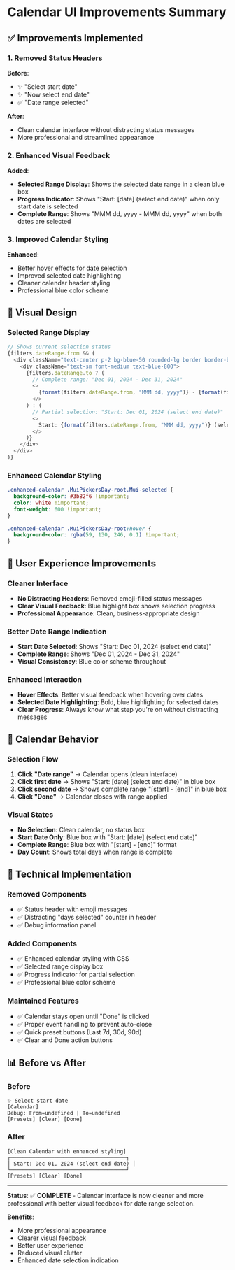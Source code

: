 # Calendar UI Improvements Summary

## ✅ **Improvements Implemented**

### **1. Removed Status Headers** 
**Before**: 
- ✨ "Select start date"
- ✨ "Now select end date" 
- ✅ "Date range selected"

**After**: 
- Clean calendar interface without distracting status messages
- More professional and streamlined appearance

### **2. Enhanced Visual Feedback**
**Added**: 
- **Selected Range Display**: Shows the selected date range in a clean blue box
- **Progress Indicator**: Shows "Start: [date] (select end date)" when only start date is selected
- **Complete Range**: Shows "MMM dd, yyyy - MMM dd, yyyy" when both dates are selected

### **3. Improved Calendar Styling**
**Enhanced**:
- Better hover effects for date selection
- Improved selected date highlighting
- Cleaner calendar header styling
- Professional blue color scheme

## 🎨 **Visual Design**

### **Selected Range Display**
```typescript
// Shows current selection status
{filters.dateRange.from && (
  <div className="text-center p-2 bg-blue-50 rounded-lg border border-blue-200">
    <div className="text-sm font-medium text-blue-800">
      {filters.dateRange.to ? (
        // Complete range: "Dec 01, 2024 - Dec 31, 2024"
        <>
          {format(filters.dateRange.from, "MMM dd, yyyy")} - {format(filters.dateRange.to, "MMM dd, yyyy")}
        </>
      ) : (
        // Partial selection: "Start: Dec 01, 2024 (select end date)"
        <>
          Start: {format(filters.dateRange.from, "MMM dd, yyyy")} (select end date)
        </>
      )}
    </div>
  </div>
)}
```

### **Enhanced Calendar Styling**
```css
.enhanced-calendar .MuiPickersDay-root.Mui-selected {
  background-color: #3b82f6 !important;
  color: white !important;
  font-weight: 600 !important;
}

.enhanced-calendar .MuiPickersDay-root:hover {
  background-color: rgba(59, 130, 246, 0.1) !important;
}
```

## 🚀 **User Experience Improvements**

### **Cleaner Interface**
- **No Distracting Headers**: Removed emoji-filled status messages
- **Clear Visual Feedback**: Blue highlight box shows selection progress
- **Professional Appearance**: Clean, business-appropriate design

### **Better Date Range Indication**
- **Start Date Selected**: Shows "Start: Dec 01, 2024 (select end date)"
- **Complete Range**: Shows "Dec 01, 2024 - Dec 31, 2024"
- **Visual Consistency**: Blue color scheme throughout

### **Enhanced Interaction**
- **Hover Effects**: Better visual feedback when hovering over dates
- **Selected Date Highlighting**: Bold, blue highlighting for selected dates
- **Clear Progress**: Always know what step you're on without distracting messages

## 🎯 **Calendar Behavior**

### **Selection Flow**
1. **Click "Date range"** → Calendar opens (clean interface)
2. **Click first date** → Shows "Start: [date] (select end date)" in blue box
3. **Click second date** → Shows complete range "[start] - [end]" in blue box
4. **Click "Done"** → Calendar closes with range applied

### **Visual States**
- **No Selection**: Clean calendar, no status box
- **Start Date Only**: Blue box with "Start: [date] (select end date)"
- **Complete Range**: Blue box with "[start] - [end]" format
- **Day Count**: Shows total days when range is complete

## 🔧 **Technical Implementation**

### **Removed Components**
- ✅ Status header with emoji messages
- ✅ Distracting "days selected" counter in header
- ✅ Debug information panel

### **Added Components**
- ✅ Enhanced calendar styling with CSS
- ✅ Selected range display box
- ✅ Progress indicator for partial selection
- ✅ Professional blue color scheme

### **Maintained Features**
- ✅ Calendar stays open until "Done" is clicked
- ✅ Proper event handling to prevent auto-close
- ✅ Quick preset buttons (Last 7d, 30d, 90d)
- ✅ Clear and Done action buttons

## 📊 **Before vs After**

### **Before**
```
✨ Select start date
[Calendar]
Debug: From=undefined | To=undefined
[Presets] [Clear] [Done]
```

### **After**
```
[Clean Calendar with enhanced styling]
┌─────────────────────────────────────┐
│ Start: Dec 01, 2024 (select end date) │
└─────────────────────────────────────┘
[Presets] [Clear] [Done]
```

---

**Status**: ✅ **COMPLETE** - Calendar interface is now cleaner and more professional with better visual feedback for date range selection.

**Benefits**: 
- More professional appearance
- Clearer visual feedback
- Better user experience
- Reduced visual clutter
- Enhanced date selection indication